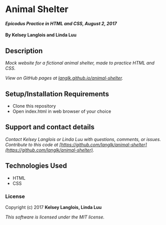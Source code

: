 # Animal Shelter

#### _Epicodus Practice in HTML and CSS, August 2, 2017_

#### By Kelsey Langlois and Linda Luu

## Description

_Mock website for a fictional animal shelter, made to practice HTML and CSS._

_View on GitHub pages at [langlk.github.io/animal-shelter](https://langlk.github.io/animal-shelter)._

## Setup/Installation Requirements

* Clone this repository
* Open index.html in web browser of your choice

## Support and contact details

_Contact Kelsey Langlois or Linda Luu with questions, comments, or issues. Contribute to this code at [https://github.com/langlk/animal-shelter](https://github.com/langlk/animal-shelter)._

## Technologies Used

* HTML
* CSS

### License

Copyright (c) 2017 **Kelsey Langlois, Linda Luu**

*This software is licensed under the MIT license.*
